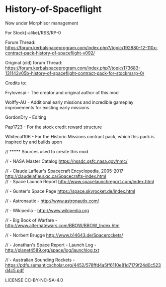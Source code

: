 # History-of-Spaceflight

Now under Morphisor management


For Stock(-alike)/RSS/RP-0

Forum Thread: https://forum.kerbalspaceprogram.com/index.php?/topic/192880-12-110x-contract-pack-history-of-spaceflight-v092/

Original (old) forum Thread: https://forum.kerbalspaceprogram.com/index.php?/topic/173683-131142v05b-history-of-spaceflight-contract-pack-for-stockrssrp-0/



Credits to:

Frylovespi - The creator and original author of this mod

Wolffy-AU - Additional early missions and incredible gameplay improvements for existing early missions

GordonDry - Editing

Pap1723 - For the stock credit reward structure

Whitecat106 - For the Historic Missions contract pack, which this pack is inspired by and builds upon


// ***** Sources used to create this mod 

// - NASA Master Catalog https://nssdc.gsfc.nasa.gov/nmc/

// - Claude Lafleur's Spacecraft Encyclopedia, 2005-2017 http://claudelafleur.qc.ca/Spacecrafts-index.html							
// - Space Launch Report http://www.spacelaunchreport.com/index.html

// - Gunter's Space Page https://space.skyrocket.de/index.html

// - Astronautix - http://www.astronautix.com/

// - Wikipedia - http://www.wikipedia.org

// - Big Book of Warfare - http://www.alternatewars.com/BBOW/BBOW_Index.htm

// - Norbert Brugge http://www.b14643.de/Spacerockets/

// - Jonathan's Space Report - Launch Log - http://planet4589.org/space/log/launchlog.txt

// - Australian Sounding Rockets -https://pdfs.semanticscholar.org/4452/578ffd4a5ff6110e81d7179f24d0c523d4c5.pdf



LICENSE CC-BY-NC-SA-4.0
